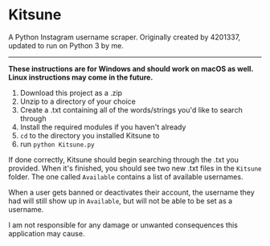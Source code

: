 # Kitsune

A Python Instagram username scraper. Originally created by 4201337, updated to run on Python 3 by me.

-----


**These instructions are for Windows and should work on macOS as well. Linux instructions may come in the future.**

1. Download this project as a .zip
2. Unzip to a directory of your choice
3. Create a .txt containing all of the words/strings you'd like to search through
4. Install the required modules if you haven't already
5. `cd` to the directory you installed Kitsune to
6. run `python Kitsune.py`

If done correctly, Kitsune should begin searching through the .txt you provided. When it's finished, you should see two new .txt files in the `Kitsune` folder. The one called `Available` contains a list of available usernames.

When a user gets banned or deactivates their account, the username they had will still show up in `Available`, but will not be able to be set as a username.

I am not responsible for any damage or unwanted consequences this application may cause. 
